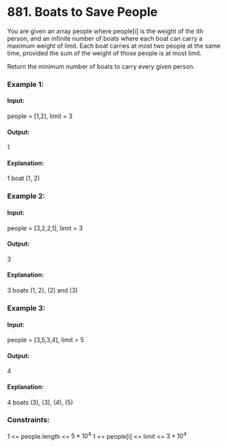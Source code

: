 # 881. Boats to Save People
You are given an array people where people[i] is the weight of the ith person, and an infinite number of boats where each boat can carry a maximum weight of limit. Each boat carries at most two people at the same time, provided the sum of the weight of those people is at most limit.

Return the minimum number of boats to carry every given person.

### Example 1:
#### Input:
people = [1,2], limit = 3
#### Output:
1
#### Explanation:
1 boat (1, 2)

### Example 2:
#### Input: 
people = [3,2,2,1], limit = 3
#### Output:
3
#### Explanation:
3 boats (1, 2), (2) and (3)

### Example 3:
#### Input:
people = [3,5,3,4], limit = 5
#### Output:
4
#### Explanation:
4 boats (3), (3), (4), (5)
 
### Constraints:
1 <= people.length <= $`5 * 10^4`$
1 <= people[i] <= limit <= $`3 * 10^4`$

